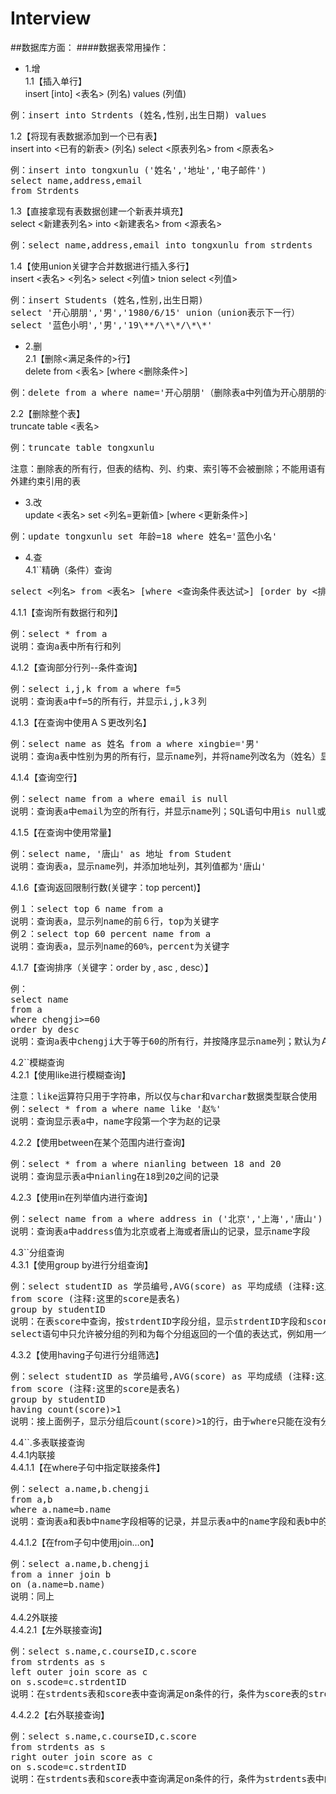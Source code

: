 # Interview
##数据库方面：
####数据表常用操作：
- 1.增  
1.1【插入单行】  
insert [into] <表名> (列名) values (列值)
<pre>
例：insert into Strdents (姓名,性别,出生日期) values
</pre>
1.2【将现有表数据添加到一个已有表】  
insert into <已有的新表> (列名) select <原表列名> from <原表名>
<pre>
例：insert into tongxunlu ('姓名','地址','电子邮件')
select name,address,email
from Strdents
</pre>
1.3【直接拿现有表数据创建一个新表并填充】  
select <新建表列名> into <新建表名> from <源表名>
<pre>
例：select name,address,email into tongxunlu from strdents
</pre>
1.4【使用union关键字合并数据进行插入多行】  
insert <表名> <列名> select <列值> tnion select <列值>
<pre>
例：insert Students (姓名,性别,出生日期)
select '开心朋朋','男','1980/6/15' union（union表示下一行）
select '蓝色小明','男','19\**/\*\*/\*\*'
</pre>

- 2.删  
2.1【删除<满足条件的>行】  
delete from <表名> [where <删除条件>]
<pre>
例：delete from a where name='开心朋朋'（删除表a中列值为开心朋朋的行）
</pre>
2.2【删除整个表】  
truncate table <表名>
<pre>
例：truncate table tongxunlu
</pre>
注意：删除表的所有行，但表的结构、列、约束、索引等不会被删除；不能用语有外建约束引用的表

- 3.改  
update <表名> set <列名=更新值> [where <更新条件>]
<pre>
例：update tongxunlu set 年龄=18 where 姓名='蓝色小名'
</pre>

- 4.查  
4.1``精确（条件）查询
<pre>
select <列名> from <表名> [where <查询条件表达试>] [order by <排序的列名>[asc或desc]]
</pre>
4.1.1【查询所有数据行和列】
<pre>
例：select * from a
说明：查询a表中所有行和列
</pre>
4.1.2【查询部分行列--条件查询】
<pre>
例：select i,j,k from a where f=5
说明：查询表a中f=5的所有行，并显示i,j,k３列
</pre>
4.1.3【在查询中使用ＡＳ更改列名】
<pre>
例：select name as 姓名 from a where xingbie='男'
说明：查询a表中性别为男的所有行，显示name列，并将name列改名为（姓名）显示
</pre>
4.1.4【查询空行】
<pre>
例：select name from a where email is null
说明：查询表a中email为空的所有行，并显示name列；SQL语句中用is null或者is not null来判断是否为空行
</pre>
4.1.5【在查询中使用常量】
<pre>
例：select name, '唐山' as 地址 from Student
说明：查询表a，显示name列，并添加地址列，其列值都为'唐山'
</pre>
4.1.6【查询返回限制行数(关键字：top percent)】
<pre>
例１：select top 6 name from a
说明：查询表a，显示列name的前６行，top为关键字
例２：select top 60 percent name from a
说明：查询表a，显示列name的60%，percent为关键字
</pre>
4.1.7【查询排序（关键字：order by , asc , desc）】
<pre>
例：
select name
from a
where chengji>=60
order by desc
说明：查询a表中chengji大于等于60的所有行，并按降序显示name列；默认为ＡＳＣ升序
</pre>

4.2``模糊查询  
4.2.1【使用like进行模糊查询】
<pre>
注意：like运算符只用于字符串，所以仅与char和varchar数据类型联合使用
例：select * from a where name like '赵%'
说明：查询显示表a中，name字段第一个字为赵的记录
</pre>
4.2.2【使用between在某个范围内进行查询】
<pre>
例：select * from a where nianling between 18 and 20
说明：查询显示表a中nianling在18到20之间的记录
</pre>
4.2.3【使用in在列举值内进行查询】
<pre>
例：select name from a where address in ('北京','上海','唐山')
说明：查询表a中address值为北京或者上海或者唐山的记录，显示name字段
</pre>

4.3``分组查询  
4.3.1【使用group by进行分组查询】
<pre>
例：select studentID as 学员编号,AVG(score) as 平均成绩 (注释:这里的score是列名)
from score (注释:这里的score是表名)
group by studentID
说明：在表score中查询，按strdentID字段分组，显示strdentID字段和score字段的平均值；
select语句中只允许被分组的列和为每个分组返回的一个值的表达式，例如用一个列名作为参数的聚合函数
</pre>
4.3.2【使用having子句进行分组筛选】
<pre>
例：select studentID as 学员编号,AVG(score) as 平均成绩 (注释:这里的score是列名)
from score (注释:这里的score是表名)
group by studentID
having count(score)>1
说明：接上面例子，显示分组后count(score)>1的行，由于where只能在没有分组时使用，分组后只能使用having来限制条件。
</pre>

4.4``.多表联接查询  
4.4.1内联接  
4.4.1.1【在where子句中指定联接条件】
<pre>
例：select a.name,b.chengji
from a,b
where a.name=b.name
说明：查询表a和表b中name字段相等的记录，并显示表a中的name字段和表b中的chengji字段
</pre>
4.4.1.2【在from子句中使用join…on】
<pre>
例：select a.name,b.chengji
from a inner join b
on (a.name=b.name)
说明：同上
</pre>
4.4.2外联接  
4.4.2.1【左外联接查询】
<pre>
例：select s.name,c.courseID,c.score
from strdents as s
left outer join score as c
on s.scode=c.strdentID
说明：在strdents表和score表中查询满足on条件的行，条件为score表的strdentID与strdents表中的sconde相同
</pre>
4.4.2.2【右外联接查询】
<pre>
例：select s.name,c.courseID,c.score
from strdents as s
right outer join score as c
on s.scode=c.strdentID
说明：在strdents表和score表中查询满足on条件的行，条件为strdents表中的sconde与score表的strdentID相同
</pre>